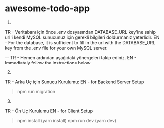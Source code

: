# awesome-todo-app

1)
TR - Veritabanı için önce .env dosyasından DATABASE_URL key'ine sahip url'i kendi MySQL sunucunuz için gerekli bilgileri doldurmanız yeterlidir.
EN - For the database, it is sufficient to fill in the url with the DATABASE_URL key from the .env file for your own MySQL server.

--
TR - Hemen ardından aşağıdaki yönergeleri takip ediniz.
EN - Immediately follow the instructions below.

2)
TR - Arka Uç için Sunucu Kurulumu:
EN - for Backend Server Setup
> npm run migration

3)
TR - Ön Uç Kurulumu
EN - for Client Setup

> npm install (yarn install)
> npm run dev (yarn dev)
